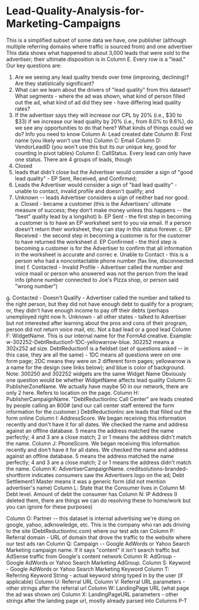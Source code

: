 # Lead-Quality-Analysis-for-Marketing-Campaigns

 This is a simplified subset of some data we have, one publisher (although multiple referring domains where traffic is sourced from) and one advertiser
This data shows what happened to about 3,000 leads that were sold to the advertiser; their ultimate disposition is in Column E. Every row is a "lead."
Our key questions are:
1. Are we seeing any lead quality trends over time (improving, declining)? Are they statistically
significant?
2. What can we learn about the drivers of "lead quality" from this dataset? What segments -
where the ad was shown, what kind of person filled out the ad, what kind of ad did they see -
have differing lead quality rates?
3. If the advertiser says they will increase our CPL by 20% (i.e., $30 to $33) if we increase our
lead quality by 20% (i.e., from 8.0% to 9.6%), do we see any opportunities to do that here? What kinds of things could we do?
Info you need to know
Column A: Lead created date
Column B: First name (you likely won't use this)
Column C: Email
Column D: VendorLeadID (you won't use this but its our unique key, good for counting in pivot tables) Column E: CallStatus. Every lead can only have one status. There are 4 groups of leads, though
1. Closed
2. leads that didn't close but the Advertiser would consider a sign of "good lead quality" - EP Sent,
Received, and Confirmed;
3. Leads the Advertiser would consider a sign of "bad lead quality" - unable to contact, invalid
profile and doesn't qualify; and
4. Unknown -- leads Advertiser considers a sign of neither bad nor good.
a. Closed - became a customer (this is the Advertisers' ultimate measure of success; they don't make money unless this happens -- the "best" quality lead by a longshot)
b. EP Sent - the first step in becoming a customer is to have an EP worksheet sent to you via email. If a person doesn't return their worksheet, they can stay in this status forever.
c. EP Received - the second step in becoming a customer is for the customer to have returned the worksheet
d. EP Confirmed - the third step is becoming a customer is for the Advertiser to confirm that all information in the worksheet is accurate and correc
e. Unable to Contact - this is a person who had a noncontactable phone number (fax line, disconnected line)
f. Contacted - Invalid Profile - Advertiser called the number and voice maail or person who answered was not the person from the lead info (phone number connected to Joe's Pizza shop, or person said "wrong number")

 g. Contacted - Doesn't Qualify - Advertiser called the number and talked to the right person, but they did not have enough debt to qualify for a program; or, they didn't have enough income to pay off their debts (perhaps unemployed right now
h. Unknown - all other states - talked to Advertiser but not interested after learning about the pros and cons of their program, person did not return voice mail, etc. Not a bad lead or a good lead
Column F: WidgetName. This is our internal name for the FormAd creative. Example: w-302252-DebtReduction1-1DC-yellowarrow-blue. 302252 means a 302x252 ad size. DebtReduction1 is a fieldset (set of questions asked -- in this case, they are all the same) - 1DC means all questions were on one form page; 2DC means they were on 2 different form pages; yellowarrow is a name for the design (see links below); and blue is color of background.
Note: 300250 and 302252 widgets are the same
Widget Name
Obviously one question would be whether WidgetName affects lead quality
Column G: PublisherZoneName. We actually have maybe 50 in our network, there are only 2 here. Refers to location on the page.
Column H: PublisherCampaignName. "DebtReductionInc Call Center" are leads created by people calling an 800# (and our call center staff entered the form information for the customer.) DebtReductionInc are leads that filled out the form online
Column I: AddressScore. We began receiving this information recently and don't have it for all dates. We checked the name and address against an offline database. 5 means the address matched the name perfectly; 4 and 3 are a close match; 2 or 1 means the address didn't match the name.
Column J: PhoneScore. We began receiving this information recently and don't have it for all dates. We checked the name and address against an offline database. 5 means the address matched the name perfectly; 4 and 3 are a close match; 2 or 1 means the address didn't match the name.
Column K: AdvertiserCampaignName. creditsolutions-branded-shortform indicates consumers saw the Advertisers logo on the ad; Debt Settlement1 Master means it was a generic form (did not mention advertiser's name)
Column L: State that the Consumer lives in
Column M: Debt level. Amount of debt the consumer has
Column N: IP Address (I deleted them, there are things we can do resolving these to home/work but you can ignore for these purposes)

 Column O: Partner -- this dataset is internal advertising we're doing on google, yahoo, adknowledge, etc. This is the company who ran ads driving to the site (DebtReductionInc.com) where our test ads ran
Column P: Referral domain - URL of domain that drove the traffic to the website where our test ads ran
Column Q: Campaign -- Google AdWords or Yahoo Search Marketing campaign name. If it says "content" it isn't search traffic but AdSense traffic from Google's content network
Column R: AdGroup - Google AdWords or Yahoo Search Marketing AdGroup.
Column S: Keyword - Google AdWords or Yahoo Search Marketing Keyword
Column T: Referring Keyword String - actual keyword string typed in by the user (if applicable) Column U: Referral URL
Column V: Referral URL parameters - other strings after the referral url
Column W: LandingPage URL (what page the ad was shown on)
Column X: LandingPageURL parameters - other strings after the landing page url, mostly already parsed into Columns P-T
